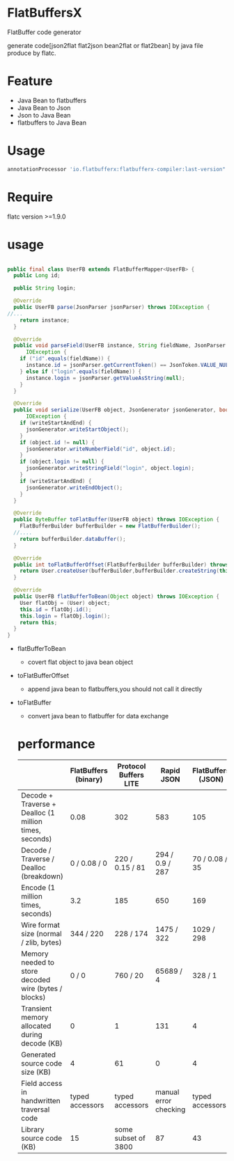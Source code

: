 
# FlatBuffersX
FlatBuffer code generator

generate code[json2flat  flat2json  bean2flat or flat2bean] by java file produce by flatc.

# Feature
- Java Bean to flatbuffers
- Java Bean to Json
- Json to Java Bean
- flatbuffers to Java Bean
# Usage

```gradle
annotationProcessor 'io.flatbufferx:flatbufferx-compiler:last-version"
```
# Require

flatc version >=1.9.0




# usage


```java

public final class UserFB extends FlatBufferMapper<UserFB> {
  public Long id;

  public String login;

  @Override
  public UserFB parse(JsonParser jsonParser) throws IOException {
//...
    return instance;
  }

  @Override
  public void parseField(UserFB instance, String fieldName, JsonParser jsonParser) throws
      IOException {
    if ("id".equals(fieldName)) {
      instance.id = jsonParser.getCurrentToken() == JsonToken.VALUE_NULL ? null : Long.valueOf(jsonParser.getValueAsLong());
    } else if ("login".equals(fieldName)) {
      instance.login = jsonParser.getValueAsString(null);
    }
  }

  @Override
  public void serialize(UserFB object, JsonGenerator jsonGenerator, boolean writeStartAndEnd) throws
      IOException {
    if (writeStartAndEnd) {
      jsonGenerator.writeStartObject();
    }
    if (object.id != null) {
      jsonGenerator.writeNumberField("id", object.id);
    }
    if (object.login != null) {
      jsonGenerator.writeStringField("login", object.login);
    }
    if (writeStartAndEnd) {
      jsonGenerator.writeEndObject();
    }
  }

  @Override
  public ByteBuffer toFlatBuffer(UserFB object) throws IOException {
    FlatBufferBuilder bufferBuilder = new FlatBufferBuilder();
  //....
    return bufferBuilder.dataBuffer();
  }

  @Override
  public int toFlatBufferOffset(FlatBufferBuilder bufferBuilder) throws IOException {
    return User.createUser(bufferBuilder,bufferBuilder.createString(this.login),this.id);
  }

  @Override
  public UserFB flatBufferToBean(Object object) throws IOException {
    User flatObj = (User) object;
    this.id = flatObj.id();
    this.login = flatObj.login();
    return this;
  }
}

```
- flatBufferToBean
   - covert flat object to java bean object
- toFlatBufferOffset
  - append java bean to  flatbuffers,you should not call it directly
- toFlatBuffer
  - convert java bean to flatbuffer for data exchange
  
  # performance
  
  |  | FlatBuffers (binary) | Protocol Buffers LITE | Rapid JSON | FlatBuffers (JSON) | pugixml | Raw structs |
  | --- | --- | --- | --- | --- | --- | --- |
  | Decode + Traverse + Dealloc (1 million times, seconds) | 0.08 | 302 | 583 | 105 | 196 | 0.02 |
  | Decode / Traverse / Dealloc (breakdown) | 0 / 0.08 / 0 | 220 / 0.15 / 81 | 294 / 0.9 / 287 | 70 / 0.08 / 35 | 41 / 3.9 / 150 | 0 / 0.02 / 0 |
  | Encode (1 million times, seconds) | 3.2 | 185 | 650 | 169 | 273 | 0.15 |
  | Wire format size (normal / zlib, bytes) | 344 / 220 | 228 / 174 | 1475 / 322 | 1029 / 298 | 1137 / 341 | 312 / 187 |
  | Memory needed to store decoded wire (bytes / blocks) | 0 / 0 | 760 / 20 | 65689 / 4 | 328 / 1 | 34194 / 3 | 0 / 0 |
  | Transient memory allocated during decode (KB) | 0 | 1 | 131 | 4 | 34 | 0 |
  | Generated source code size (KB) | 4 | 61 | 0 | 4 | 0 | 0 |
  | Field access in handwritten traversal code | typed accessors | typed accessors | manual error checking | typed accessors | manual error checking | typed but no safety |
  | Library source code (KB) | 15 | some subset of 3800 | 87 | 43 | 327 | 0 |